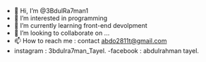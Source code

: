 - 👋 Hi, I’m @3BdulRa7man1
- 👀 I’m interested in programming
- 🌱 I’m currently learning front-end devolpment
- 💞️ I’m looking to collaborate on ...
- 📫 How to reach me : contact abdo2811t@gmail.com
- instagram : 3bdulra7man_Tayel.
-facebook : abdulrahman tayel.

<!---
3BdulRa7man1/3BdulRa7man1 is a ✨ special ✨ repository because its `README.md` (this file) appears on your GitHub profile.
You can click the Preview link to take a look at your changes.
--->
